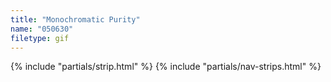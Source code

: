 ```yaml
---
title: "Monochromatic Purity"
name: "050630"
filetype: gif
---
```


{% include "partials/strip.html" %}
{% include "partials/nav-strips.html" %}